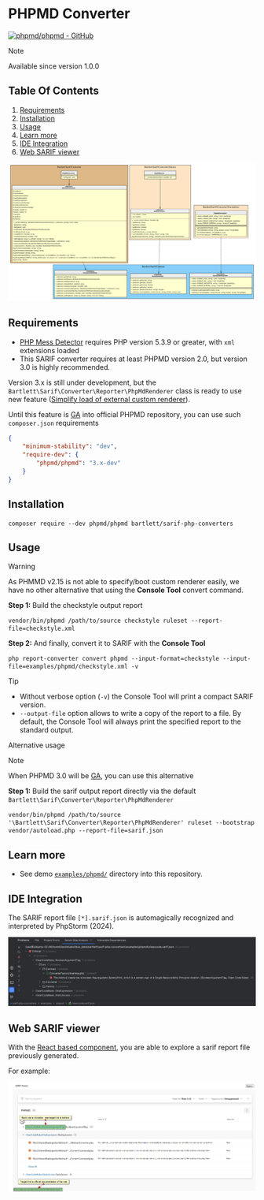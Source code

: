 <!-- markdownlint-disable MD013 -->
# PHPMD Converter

[![phpmd/phpmd - GitHub](https://gh-card.dev/repos/phpmd/phpmd.svg?fullname=)](https://github.com/phpmd/phpmd)

> [!NOTE]
>
> Available since version 1.0.0

## Table Of Contents

1. [Requirements](#requirements)
2. [Installation](#installation)
3. [Usage](#usage)
4. [Learn more](#learn-more)
5. [IDE Integration](#ide-integration)
6. [Web SARIF viewer](#web-sarif-viewer)

![phpmd converter](../assets/images/converter-phpmd.graphviz.svg)

## Requirements

* [PHP Mess Detector][phpmd] requires PHP version 5.3.9 or greater, with `xml` extensions loaded
* This SARIF converter requires at least PHPMD version 2.0, but version 3.0 is highly recommended.

Version 3.x is still under development,
but the `Bartlett\Sarif\Converter\Reporter\PhpMdRenderer` class is ready to use new feature
([Simplify load of external custom renderer][phpmd-bootstrap]).

Until this feature is [GA][general-availability] into official PHPMD repository, you can use such `composer.json` requirements

```json
{
    "minimum-stability": "dev",
    "require-dev": {
        "phpmd/phpmd": "3.x-dev"
    }
}
```

## Installation

```shell
composer require --dev phpmd/phpmd bartlett/sarif-php-converters
```

## Usage

> [!WARNING]
>
> As PHMMD v2.15 is not able to specify/boot custom renderer easily,
> we have no other alternative that using the **Console Tool** convert command.

**Step 1:** Build the checkstyle output report

```shell
vendor/bin/phpmd /path/to/source checkstyle ruleset --report-file=checkstyle.xml
```

**Step 2:** And finally, convert it to SARIF with the **Console Tool**

```shell
php report-converter convert phpmd --input-format=checkstyle --input-file=examples/phpmd/checkstyle.xml -v
```

> [!TIP]
>
> * Without verbose option (`-v`) the Console Tool will print a compact SARIF version.
> * `--output-file` option allows to write a copy of the report to a file. By default, the Console Tool will always print the specified report to the standard output.

Alternative usage

> [!NOTE]
>
> When PHPMD 3.0 will be [GA][general-availability], you can use this alternative

**Step 1:** Build the sarif output report directly via the default `Bartlett\Sarif\Converter\Reporter\PhpMdRenderer`

```shell
vendor/bin/phpmd /path/to/source '\Bartlett\Sarif\Converter\Reporter\PhpMdRenderer' ruleset --bootstrap vendor/autoload.php --report-file=sarif.json
```

## Learn more

* See demo [`examples/phpmd/`][example-folder] directory into this repository.

## IDE Integration

The SARIF report file `[*].sarif.json` is automagically recognized and interpreted by PhpStorm (2024).

![PHPStorm integration](../assets/images/phpstorm-phpmd.png)

## Web SARIF viewer

With the [React based component][sarif-web-component], you are able to explore a sarif report file previously generated.

For example:

![sarif-web-phpmd](../assets/images/sarif-web-phpmd.png)

[example-folder]: https://github.com/llaville/sarif-php-converters/blob/1.0/examples/phpmd/
[phpmd]: https://github.com/phpmd/phpmd
[sarif-web-component]: https://github.com/Microsoft/sarif-web-component
[phpmd-bootstrap]: https://github.com/phpmd/phpmd/issues/1196
[general-availability]: https://en.wikipedia.org/wiki/Software_release_life_cycle
